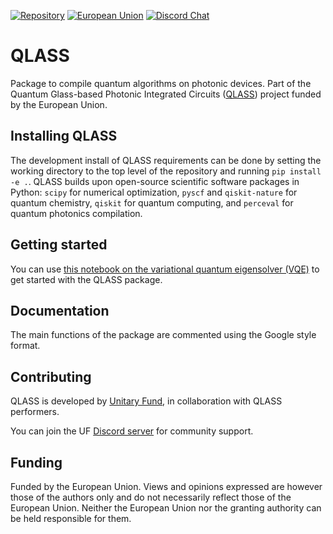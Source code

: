 [![Repository](https://img.shields.io/badge/GitHub-5C5C5C.svg?logo=github)](https://github.com/unitaryfund/QLASS)
[![European Union](https://img.shields.io/badge/Supported%20By-%20The%20EU-004494.svg)]([https://wellcomeleap.org](https://cordis.europa.eu/project/id/101135876))
[![Discord Chat](https://img.shields.io/badge/dynamic/json?color=blue&label=Discord&query=approximate_presence_count&suffix=%20online.&url=https%3A%2F%2Fdiscord.com%2Fapi%2Finvites%2FJqVGmpkP96%3Fwith_counts%3Dtrue)](http://discord.unitary.fund)


# QLASS
Package to compile quantum algorithms on photonic devices. Part of the Quantum Glass-based Photonic Integrated Circuits ([QLASS](https://www.qlass-project.eu/))
project funded by the European Union. 

## Installing QLASS
The development install of QLASS requirements can be done by setting the working directory to the top level of the repository and running `pip install -e .`. 
QLASS builds upon open-source scientific software packages in Python: `scipy` for numerical optimization, `pyscf` and `qiskit-nature` for quantum chemistry, `qiskit` for quantum computing, and `perceval` for quantum photonics compilation.

## Getting started
You can use [this notebook on the variational quantum eigensolver (VQE)](https://github.com/unitaryfund/QLASS/blob/main/photonic_vqe.ipynb) to get started with the QLASS package.

## Documentation
The main functions of the package are commented using the Google style format. 

## Contributing
QLASS is developed by [Unitary Fund](https://unitary.foundation/), in collaboration with QLASS performers.

You can join the UF [Discord server](http://discord.unitary.fund) for community support.

## Funding
Funded by the European Union. Views and opinions expressed are however those of the authors only and do not necessarily reflect those of the European Union. Neither the European Union nor the granting authority can be held responsible for them.
